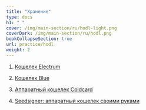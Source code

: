 ```yaml
---
title: "Хранение"
type: docs
h1: " "
cover: /img/main-section/ru/hodl-light.png
coverDark: /img/main-section/ru/hodl.png
bookCollapseSection: true
url: practice/hodl
weight: 2
---
```


1. [Кошелек Electrum](/electrum)

2. [Кошелек Blue](/blue)

3. [Аппаратный кошелек Coldcard](/coldcard)

4. [Seedsigner: аппаратный кошелек своими руками](/seedsigner)
